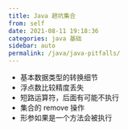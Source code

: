 ```yaml
---
title: Java 趟坑集合
from: self
date: 2021-08-11 19:18:36
categories: java 基础
sidebar: auto
permalink: /java/java-pitfalls/
---
```



- 基本数据类型的转换细节
- 浮点数比较精度丢失
- 短路运算符，后面有可能不执行
- 集合的 remove 操作
- 形参如果是一个方法会被执行


